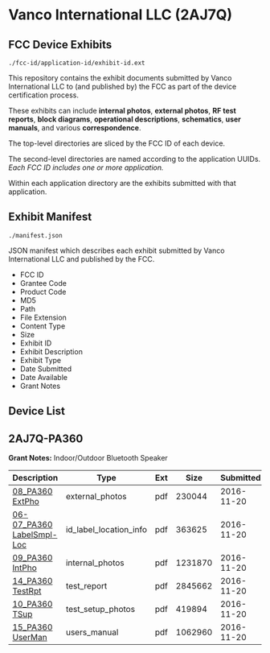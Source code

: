 # Vanco International LLC (2AJ7Q)
## FCC Device Exhibits

```
./fcc-id/application-id/exhibit-id.ext
```

This repository contains the exhibit documents submitted by Vanco International LLC to (and published by) the FCC as part of the device certification process.

These exhibits can include **internal photos**, **external photos**, **RF test reports**, **block diagrams**, **operational descriptions**, **schematics**, **user manuals**, and various **correspondence**.

The top-level directories are sliced by the FCC ID of each device.

The second-level directories are named according to the application UUIDs. *Each FCC ID includes one or more application.*

Within each application directory are the exhibits submitted with that application. 

## Exhibit Manifest

```
./manifest.json
```

JSON manifest which describes each exhibit submitted by Vanco International LLC and published by the FCC.

- FCC ID
- Grantee Code
- Product Code
- MD5
- Path
- File Extension
- Content Type
- Size
- Exhibit ID
- Exhibit Description
- Exhibit Type
- Date Submitted
- Date Available
- Grant Notes

## Device List
## 2AJ7Q-PA360
**Grant Notes:** Indoor/Outdoor Bluetooth Speaker

| Description | Type | Ext | Size | Submitted | Available |
| ----------- | ---- | --- | ---- | --------- | --------- |
| [08_PA360 ExtPho](2AJ7Q-PA360/2706e7c3fc166c11d53188413a223d86/3200947.pdf) | external_photos | pdf | 230044 | 2016-11-20 | 2016-11-20 |
| [06-07_PA360 LabelSmpl-Loc](2AJ7Q-PA360/2706e7c3fc166c11d53188413a223d86/3200946.pdf) | id_label_location_info | pdf | 363625 | 2016-11-20 | 2016-11-20 |
| [09_PA360 IntPho](2AJ7Q-PA360/2706e7c3fc166c11d53188413a223d86/3200948.pdf) | internal_photos | pdf | 1231870 | 2016-11-20 | 2016-11-20 |
| [14_PA360 TestRpt](2AJ7Q-PA360/2706e7c3fc166c11d53188413a223d86/3200953.pdf) | test_report | pdf | 2845662 | 2016-11-20 | 2016-11-20 |
| [10_PA360 TSup](2AJ7Q-PA360/2706e7c3fc166c11d53188413a223d86/3200949.pdf) | test_setup_photos | pdf | 419894 | 2016-11-20 | 2016-11-20 |
| [15_PA360 UserMan](2AJ7Q-PA360/2706e7c3fc166c11d53188413a223d86/3200954.pdf) | users_manual | pdf | 1062960 | 2016-11-20 | 2016-11-20 |
